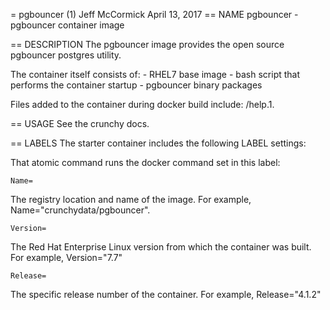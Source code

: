 = pgbouncer (1)
Jeff McCormick
April 13, 2017
== NAME
pgbouncer - pgbouncer container image

== DESCRIPTION
The pgbouncer image provides the open source pgbouncer postgres utility.

The container itself consists of:
    - RHEL7 base image
    - bash script that performs the container startup
    - pgbouncer binary packages

Files added to the container during docker build include: /help.1.

== USAGE
See the crunchy docs.


== LABELS
The starter container includes the following LABEL settings:

That atomic command runs the docker command set in this label:

`Name=`

The registry location and name of the image. For example, Name="crunchydata/pgbouncer".

`Version=`

The Red Hat Enterprise Linux version from which the container was built. For example, Version="7.7"

`Release=`

The specific release number of the container. For example, Release="4.1.2"
